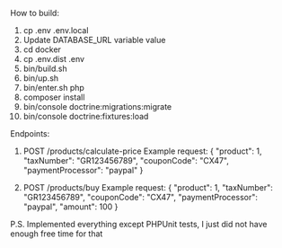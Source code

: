 How to build:
1. cp .env .env.local
2. Update DATABASE_URL variable value
3. cd docker
4. cp .env.dist .env
5. bin/build.sh
6. bin/up.sh
7. bin/enter.sh php
8. composer install
9. bin/console doctrine:migrations:migrate
10. bin/console doctrine:fixtures:load
    
Endpoints:
1. POST /products/calculate-price
Example request:
{
    "product": 1,
    "taxNumber": "GR123456789",
    "couponCode": "CX47",
    "paymentProcessor": "paypal"
}

2. POST /products/buy
Example request:
{
    "product": 1,
    "taxNumber": "GR123456789",
    "couponCode": "CX47",
    "paymentProcessor": "paypal",
		"amount": 100
}

P.S. Implemented everything except PHPUnit tests, I just did not have enough free time for that
